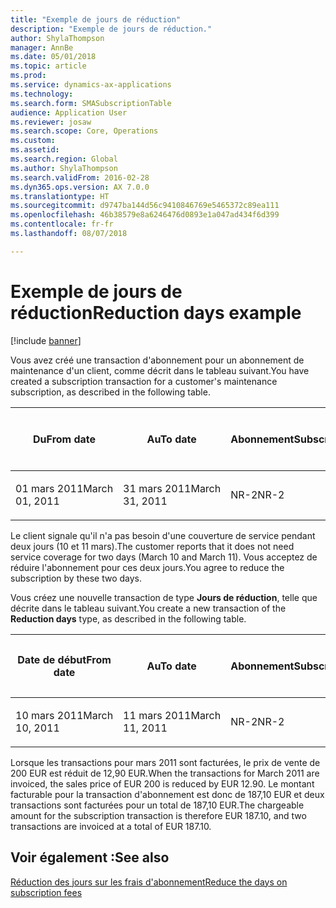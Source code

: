 ```yaml
---
title: "Exemple de jours de réduction"
description: "Exemple de jours de réduction."
author: ShylaThompson
manager: AnnBe
ms.date: 05/01/2018
ms.topic: article
ms.prod: 
ms.service: dynamics-ax-applications
ms.technology: 
ms.search.form: SMASubscriptionTable
audience: Application User
ms.reviewer: josaw
ms.search.scope: Core, Operations
ms.custom: 
ms.assetid: 
ms.search.region: Global
ms.author: ShylaThompson
ms.search.validFrom: 2016-02-28
ms.dyn365.ops.version: AX 7.0.0
ms.translationtype: HT
ms.sourcegitcommit: d9747ba144d56c9410846769e5465372c89ea111
ms.openlocfilehash: 46b38579e8a6246476d0893e1a047ad434f6d399
ms.contentlocale: fr-fr
ms.lasthandoff: 08/07/2018

---
```



# <a name="reduction-days-example"></a><span data-ttu-id="7dc03-103">Exemple de jours de réduction</span><span class="sxs-lookup"><span data-stu-id="7dc03-103">Reduction days example</span></span> 

[!include [banner](../includes/banner.md)]


<span data-ttu-id="7dc03-104">Vous avez créé une transaction d'abonnement pour un abonnement de maintenance d'un client, comme décrit dans le tableau suivant.</span><span class="sxs-lookup"><span data-stu-id="7dc03-104">You have created a subscription transaction for a customer's maintenance subscription, as described in the following table.</span></span>

<table>
<colgroup>
<col style="width: 12%" />
<col style="width: 12%" />
<col style="width: 12%" />
<col style="width: 12%" />
<col style="width: 12%" />
<col style="width: 12%" />
<col style="width: 12%" />
<col style="width: 12%" />
</colgroup>
<thead>
<tr class="header">
<th><p><span data-ttu-id="7dc03-105">Du</span><span class="sxs-lookup"><span data-stu-id="7dc03-105">From date</span></span></p></th>
<th><p><span data-ttu-id="7dc03-106">Au</span><span class="sxs-lookup"><span data-stu-id="7dc03-106">To date</span></span></p></th>
<th><p><span data-ttu-id="7dc03-107">Abonnement</span><span class="sxs-lookup"><span data-stu-id="7dc03-107">Subscription</span></span></p></th>
<th><p><span data-ttu-id="7dc03-108">Type d'abonnement</span><span class="sxs-lookup"><span data-stu-id="7dc03-108">Subscription type</span></span></p></th>
<th><p><span data-ttu-id="7dc03-109">Projet</span><span class="sxs-lookup"><span data-stu-id="7dc03-109">Project</span></span></p></th>
<th><p><span data-ttu-id="7dc03-110">Catégorie</span><span class="sxs-lookup"><span data-stu-id="7dc03-110">Category</span></span></p></th>
<th><p><span data-ttu-id="7dc03-111">Devise de vente</span><span class="sxs-lookup"><span data-stu-id="7dc03-111">Sales currency</span></span></p></th>
<th><p><span data-ttu-id="7dc03-112">Prix de vente</span><span class="sxs-lookup"><span data-stu-id="7dc03-112">Sales price</span></span></p></th>
</tr>
</thead>
<tbody>
<tr class="odd">
<td><p><span data-ttu-id="7dc03-113">01 mars 2011</span><span class="sxs-lookup"><span data-stu-id="7dc03-113">March 01, 2011</span></span></p></td>
<td><p><span data-ttu-id="7dc03-114">31 mars 2011</span><span class="sxs-lookup"><span data-stu-id="7dc03-114">March 31, 2011</span></span></p></td>
<td><p><span data-ttu-id="7dc03-115">NR-2</span><span class="sxs-lookup"><span data-stu-id="7dc03-115">NR-2</span></span></p></td>
<td><p><span data-ttu-id="7dc03-116"><strong>Normal</strong></span><span class="sxs-lookup"><span data-stu-id="7dc03-116"><strong>Regular</strong></span></span></p></td>
<td><p><span data-ttu-id="7dc03-117">9013</span><span class="sxs-lookup"><span data-stu-id="7dc03-117">9013</span></span></p></td>
<td><p><span data-ttu-id="7dc03-118">SousCat2</span><span class="sxs-lookup"><span data-stu-id="7dc03-118">SubCat2</span></span></p></td>
<td><p><span data-ttu-id="7dc03-119">EUR</span><span class="sxs-lookup"><span data-stu-id="7dc03-119">EUR</span></span></p></td>
<td><p><span data-ttu-id="7dc03-120">200,00</span><span class="sxs-lookup"><span data-stu-id="7dc03-120">200.00</span></span></p></td>
</tr>
</tbody>
</table>


<span data-ttu-id="7dc03-121">Le client signale qu'il n'a pas besoin d'une couverture de service pendant deux jours (10 et 11 mars).</span><span class="sxs-lookup"><span data-stu-id="7dc03-121">The customer reports that it does not need service coverage for two days (March 10 and March 11).</span></span> <span data-ttu-id="7dc03-122">Vous acceptez de réduire l'abonnement pour ces deux jours.</span><span class="sxs-lookup"><span data-stu-id="7dc03-122">You agree to reduce the subscription by these two days.</span></span>

<span data-ttu-id="7dc03-123">Vous créez une nouvelle transaction de type **Jours de réduction**, telle que décrite dans le tableau suivant.</span><span class="sxs-lookup"><span data-stu-id="7dc03-123">You create a new transaction of the **Reduction days** type, as described in the following table.</span></span>

<table>
<colgroup>
<col style="width: 12%" />
<col style="width: 12%" />
<col style="width: 12%" />
<col style="width: 12%" />
<col style="width: 12%" />
<col style="width: 12%" />
<col style="width: 12%" />
<col style="width: 12%" />
</colgroup>
<thead>
<tr class="header">
<th><p><span data-ttu-id="7dc03-124">Date de début</span><span class="sxs-lookup"><span data-stu-id="7dc03-124">From date</span></span></p></th>
<th><p><span data-ttu-id="7dc03-125">Au</span><span class="sxs-lookup"><span data-stu-id="7dc03-125">To date</span></span></p></th>
<th><p><span data-ttu-id="7dc03-126">Abonnement</span><span class="sxs-lookup"><span data-stu-id="7dc03-126">Subscription</span></span></p></th>
<th><p><span data-ttu-id="7dc03-127">Type d'abonnement</span><span class="sxs-lookup"><span data-stu-id="7dc03-127">Subscription type</span></span></p></th>
<th><p><span data-ttu-id="7dc03-128">Projet</span><span class="sxs-lookup"><span data-stu-id="7dc03-128">Project</span></span></p></th>
<th><p><span data-ttu-id="7dc03-129">Catégorie</span><span class="sxs-lookup"><span data-stu-id="7dc03-129">Category</span></span></p></th>
<th><p><span data-ttu-id="7dc03-130">Devise de vente</span><span class="sxs-lookup"><span data-stu-id="7dc03-130">Sales currency</span></span></p></th>
<th><p><span data-ttu-id="7dc03-131">Prix de vente</span><span class="sxs-lookup"><span data-stu-id="7dc03-131">Sales price</span></span></p></th>
</tr>
</thead>
<tbody>
<tr class="odd">
<td><p><span data-ttu-id="7dc03-132">10 mars 2011</span><span class="sxs-lookup"><span data-stu-id="7dc03-132">March 10, 2011</span></span></p></td>
<td><p><span data-ttu-id="7dc03-133">11 mars 2011</span><span class="sxs-lookup"><span data-stu-id="7dc03-133">March 11, 2011</span></span></p></td>
<td><p><span data-ttu-id="7dc03-134">NR-2</span><span class="sxs-lookup"><span data-stu-id="7dc03-134">NR-2</span></span></p></td>
<td><p><span data-ttu-id="7dc03-135"><strong>Jours de réduction</strong></span><span class="sxs-lookup"><span data-stu-id="7dc03-135"><strong>Reduction days</strong></span></span></p></td>
<td><p><span data-ttu-id="7dc03-136">9013</span><span class="sxs-lookup"><span data-stu-id="7dc03-136">9013</span></span></p></td>
<td><p><span data-ttu-id="7dc03-137">SousCat2</span><span class="sxs-lookup"><span data-stu-id="7dc03-137">SubCat2</span></span></p></td>
<td><p><span data-ttu-id="7dc03-138">EUR</span><span class="sxs-lookup"><span data-stu-id="7dc03-138">EUR</span></span></p></td>
<td><p><span data-ttu-id="7dc03-139">-12,90</span><span class="sxs-lookup"><span data-stu-id="7dc03-139">-12.90</span></span></p></td>
</tr>
</tbody>
</table>


<span data-ttu-id="7dc03-140">Lorsque les transactions pour mars 2011 sont facturées, le prix de vente de 200 EUR est réduit de 12,90 EUR.</span><span class="sxs-lookup"><span data-stu-id="7dc03-140">When the transactions for March 2011 are invoiced, the sales price of EUR 200 is reduced by EUR 12.90.</span></span> <span data-ttu-id="7dc03-141">Le montant facturable pour la transaction d'abonnement est donc de 187,10 EUR et deux transactions sont facturées pour un total de 187,10 EUR.</span><span class="sxs-lookup"><span data-stu-id="7dc03-141">The chargeable amount for the subscription transaction is therefore EUR 187.10, and two transactions are invoiced at a total of EUR 187.10.</span></span>

## <a name="see-also"></a><span data-ttu-id="7dc03-142">Voir également :</span><span class="sxs-lookup"><span data-stu-id="7dc03-142">See also</span></span>

[<span data-ttu-id="7dc03-143">Réduction des jours sur les frais d'abonnement</span><span class="sxs-lookup"><span data-stu-id="7dc03-143">Reduce the days on subscription fees</span></span>](reduce-the-days-on-subscription-fees.md)

  



